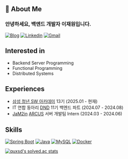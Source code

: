 ## 📌 About Me

### 안녕하세요, 백엔드 개발자 이재원입니다.

[![Blog](https://img.shields.io/badge/Blog-A212A2?style=for-the-badge&logo=Homepage&logoColor=white)](https://wonsteps.github.io)
[![Linkedin](https://img.shields.io/badge/LinkedIn-009BD5?style=for-the-badge&logo=linkedin&logoColor=white)](https://linkedin.com/in/j12)
[![Gmail](https://img.shields.io/badge/Gmail-D14836?style=for-the-badge&logo=gmail&logoColor=white)](mailto:jaewonlee.pro@gmail.com)

## Interested in

- Backend Server Programming
- Functional Programming
- Distributed Systems

## Experiences

- [삼성 청년 SW 아카데미](https://www.ssafy.com) 13기 (2025.01 - 현재)
- IT 연합 동아리 [DND](https://github.com/dnd-side-project) 11기 백엔드 파트 (2024.07 - 2024.08)
- [JaM2in](https://medium.com/jam2in) [ARCUS](https://github.com/naver/arcus) 서버 개발팀 Intern (2024.03 - 2024.06)

## Skills
[![Spring Boot](https://img.shields.io/badge/Spring%20Boot-60B030?style=flat-square&logo=Spring%20Boot&logoColor=white)]()
[![Java](https://img.shields.io/badge/Java-C17000?style=flat-square&logo=OpenJDK&logoColor=white)]()
[![MySQL](https://img.shields.io/badge/MySQL-4479A1?style=flat-square&logo=MySQL&logoColor=white)]()
[![Docker](https://img.shields.io/badge/Docker-2496ED?style=flat-square&logo=Docker&logoColor=white)]()

<!--![](https://github-readme-stats.vercel.app/api/top-langs/?username=wonsteps&theme=merko&hide_border=false&include_all_commits=false&count_private=true&layout=compact)-->

[![quxsd's solved.ac stats](https://github-readme-solvedac.hyp3rflow.vercel.app/api/?handle=quxsd)](https://solved.ac/profile/quxsd)

<!--[![Solved.ac Profile](http://mazassumnida.wtf/api/v2/generate_badge?boj=quxsd)](https://solved.ac/quxsd)-->
